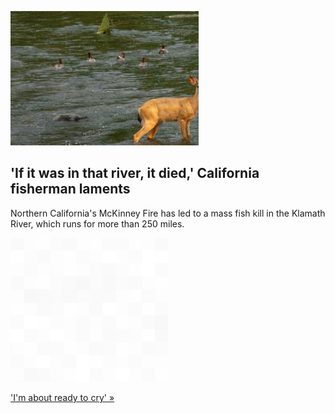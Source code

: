 
!['If it was in that river, it died,' California fisherman laments](./20220809175854.png)
## 'If it was in that river, it died,' California fisherman laments

Northern California's McKinney Fire has led to a mass fish kill in the Klamath River, which runs for more than 250 miles.

![pic](../square_bg.png)

['I'm about ready to cry' »](https://www.yahoo.com/news/california-fire-floods-turn-river-181434481.html)
